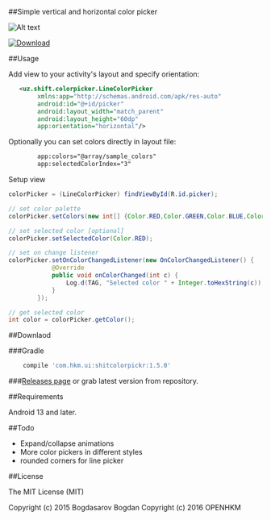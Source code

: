##Simple vertical and horizontal color picker

![Alt text](/screenshot.png?raw=true)

[ ![Download](https://api.bintray.com/packages/jjhesk/maven/shitcolorpickr/images/download.svg) ](https://bintray.com/jjhesk/maven/shitcolorpickr/_latestVersion)

##Usage

Add view to your activity's layout and specify orientation:
```xml
   <uz.shift.colorpicker.LineColorPicker
        xmlns:app="http://schemas.android.com/apk/res-auto"
        android:id="@+id/picker"
        android:layout_width="match_parent"
        android:layout_height="60dp"
        app:orientation="horizontal"/>
```

Optionally you can set colors directly in layout file:
```xml
        app:colors="@array/sample_colors"
        app:selectedColorIndex="3"
```

Setup view
```java
colorPicker = (LineColorPicker) findViewById(R.id.picker);

// set color palette
colorPicker.setColors(new int[] {Color.RED,Color.GREEN,Color.BLUE,Color.YELLOW});

// set selected color [optional]
colorPicker.setSelectedColor(Color.RED);

// set on change listener
colorPicker.setOnColorChangedListener(new OnColorChangedListener() {
			@Override
			public void onColorChanged(int c) {
				Log.d(TAG, "Selected color " + Integer.toHexString(c));
			}
		});

// get selected color
int color = colorPicker.getColor();
```

##Downlaod

###Gradle
```gradle
    compile 'com.hkm.ui:shitcolorpickr:1.5.0'
```

###[Releases page](https://github.com/HKMOpen/ShiftColorPicker/releases) 
or grab latest version from repository.

##Requirements

Android 13 and later.

##Todo
* Expand/collapse animations
* More color pickers in different styles
* rounded corners for line picker

##License

The MIT License (MIT)

Copyright (c) 2015 Bogdasarov Bogdan 
Copyright (c) 2016 OPENHKM

